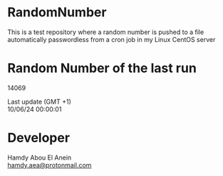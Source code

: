 # RandomNumber    
This is a test repository where a random number is pushed to a file automatically passwordless from a cron job in my Linux CentOS server    
# Random Number of the last run   
14069
      
Last update (GMT +1)    
10/06/24 00:00:01
# Developer    
Hamdy Abou El Anein   
hamdy.aea@protonmail.com
